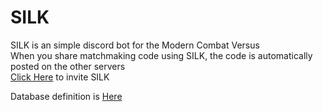 # SILK
SILK is an simple discord bot for the Modern Combat Versus  
When you share matchmaking code using SILK, the code is automatically posted on the other servers  
[Click Here](https://discordapp.com/api/oauth2/authorize?client_id=493037301429960706&permissions=339213393&scope=bot) to invite SILK

Database definition is [Here](https://github.com/xvixivx/silk/tree/master/ddl)
